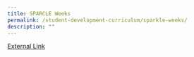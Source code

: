 ```yaml
---
title: SPARCLE Weeks
permalink: /student-development-curriculum/sparkle-weeks/
description: ""
---
```

<a href="https://sites.google.com/view/sparcle1/home">External Link</a>